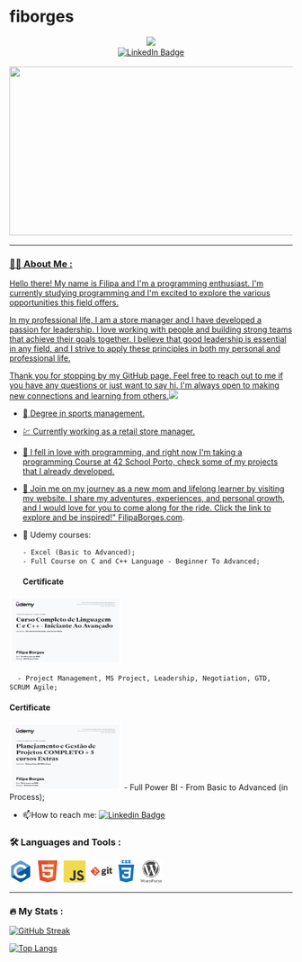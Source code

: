 # fiborges

<div id="header" align="center">
  <img src="https://media.giphy.com/media/rqd9R3yaDy16a8kDC1/giphy.gif" width="100"/>
</div>

<div id="badges" align="center">
  <a href="https://www.linkedin.com/in/filipa-borges-72aab4151/">
    <img src="https://img.shields.io/badge/LinkedIn-blue?style=for-the-badge&logo=linkedin&logoColor=white" alt="LinkedIn Badge"/>
</div>
  
<div id="views" align="center">
    <img src="https://komarev.com/ghpvc/?username=your-github-username&style=flat-square&color=blue" alt=""/>
</div>

<div align="center">
  <img src="https://media.giphy.com/media/Lny6Rw04nsOOc/giphy.gif" width="600" height="300"/>
</div>

---

### :woman_technologist: About Me :

Hello there! My name is Filipa and I'm a programming enthusiast. I'm currently studying programming and I'm excited to explore the various opportunities this field offers.

In my professional life, I am a store manager and I have developed a passion for leadership. I love working with people and building strong teams that achieve their goals together. I believe that good leadership is essential in any field, and I strive to apply these principles in both my personal and professional life.

Thank you for stopping by my GitHub page. Feel free to reach out to me if you have any questions or just want to say hi. I'm always open to making new connections and learning from others.<img src="https://media.giphy.com/media/RbDKaczqWovIugyJmW/giphy.gif" width="30">

- :open_book: Degree in sports management.

- :chart: Currently working as a retail store manager.

- :open_file_folder: I fell in love with programming, and right now I'm taking a programming Course at 42 School Porto, check some of my projects that I already developed.

- :seedling: Join me on my journey as a new mom and lifelong learner by visiting my website. I share my adventures, experiences, and personal growth, and I would love for you to come along for the ride. Click the link to explore and be inspired!" <a href="www.filipaborges.com">FilipaBorges.com</a>.
  
- 💼 Udemy courses:
  
      - Excel (Basic to Advanced);
      - Full Course on C and C++ Language - Beginner To Advanced;
  #### Certificate
<img src="https://github.com/fiborges/fiborges/blob/main/filipa%201.jpg" width="200" height="120"/>
  
      - Project Management, MS Project, Leadership, Negotiation, GTD, SCRUM Agile;
  #### Certificate  
<img src="https://github.com/fiborges/fiborges/blob/main/filipa2.jpg" width="200" height="120"/>
      - Full Power BI - From Basic to Advanced (in Process);

- :mailbox:How to reach me: [![Linkedin Badge](https://img.shields.io/badge/-FilipaBorges-blue?style=flat&logo=Linkedin&logoColor=white)](https://www.linkedin.com/in/filipa-borges-72aab4151/)

### :hammer_and_wrench: Languages and Tools :

<div>
  <img src="https://github.com/devicons/devicon/blob/master/icons/c/c-original.svg" title="C" alt="C" width="40" height="40"/>&nbsp;
  <img src="https://github.com/devicons/devicon/blob/master/icons/html5/html5-original.svg" title="HTML5" alt="HTML" width="40" height="40"/>&nbsp;
  <img src="https://github.com/devicons/devicon/blob/master/icons/javascript/javascript-original.svg" title="JavaScript" alt="JavaScript" width="40" height="40"/>&nbsp;
  <img src="https://github.com/devicons/devicon/blob/master/icons/git/git-original-wordmark.svg" title="Git" **alt="Git" width="40" height="40"/>
  <img src="https://github.com/devicons/devicon/blob/master/icons/css3/css3-plain-wordmark.svg" title="Css3" **alt="Css3" width="40" height="40"/>
  <img src="https://github.com/devicons/devicon/blob/master/icons/wordpress/wordpress-plain-wordmark.svg" title="Wordpress" **alt="Wordpress" width="40" height="40"/>
</div>

---

### :fire: My Stats :

[![GitHub Streak](http://github-readme-streak-stats.herokuapp.com?user=fiborges&theme=horizon&border_radius=4.6&date_format=j%20M%5B%20Y%5D)](https://git.io/streak-stats)

[![Top Langs](https://github-readme-stats.vercel.app/api/top-langs/?username=fiborges&layout=compact&theme=vision-friendly-dark)](https://github.com/anuraghazra/github-readme-stats)
